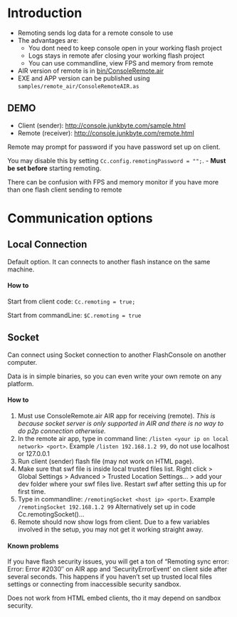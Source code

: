 # Introduction #

  * Remoting sends log data for a remote console to use
  * The advantages are:
    * You dont need to keep console open in your working flash project
    * Logs stays in remote afer closing your working flash project
    * You can use commandline, view FPS and memory from remote
  * AIR version of remote is in [bin/ConsoleRemote.air](http://flash-console.googlecode.com/svn/trunk/bin/ConsoleRemote.air)
  * EXE and APP version can be published using `samples/remote_air/ConsoleRemoteAIR.as`

## DEMO ##
  * Client (sender): http://console.junkbyte.com/sample.html
  * Remote (receiver): http://console.junkbyte.com/remote.html

Remote may prompt for password if you have password set up on client.

You may disable this by setting `Cc.config.remotingPassword = "";`. - **Must be set before** starting remoting.

There can be confusion with FPS and memory monitor if you have more than one flash client sending to remote

# Communication options #

## Local Connection ##
Default option.
It can connects to another flash instance on the same machine.

#### How to ####
Start from client code:
`Cc.remoting = true;`

Start from commandLine:
`$C.remoting = true`

## Socket ##
Can connect using Socket connection to another FlashConsole on another computer.

Data is in simple binaries, so you can even write your own remote on any platform.

#### How to ####
  1. Must use ConsoleRemote.air AIR app for receiving (remote). _This is because socket server is only supported in AIR and there is no way to do p2p connection otherwise._
  1. In the remote air app, type in command line: `/listen <your ip on local network> <port>`. Example `/listen 192.168.1.2 99`, do not use localhost or 127.0.0.1
  1. Run client (sender) flash file (may not work on HTML page).
  1. Make sure that swf file is inside local trusted files list. Right click > Global Settings > Advanced > Trusted Location Settings… > add your dev folder where your swf files live. Restart swf after setting this up for first time.
  1. Type in commandline: `/remotingSocket <host ip> <port>`. Example `/remotingSocket 192.168.1.2 99` Alternatively set up in code Cc.remotingSocket()…
  1. Remote should now show logs from client. Due to a few variables involved in the setup, you may not get it working straight away.

#### Known problems ####
If you have flash security issues, you will get a ton of “Remoting sync error: Error: Error #2030″ on AIR app and ‘SecurityErrorEvent’ on client side after several seconds.
This happens if you haven’t set up trusted local files settings or connecting from inaccessible security sandbox.

Does not work from HTML embed clients, tho it may depend on sandbox security.